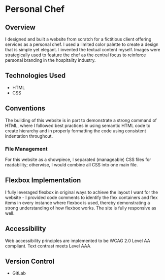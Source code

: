 # Personal Chef

## Overview
I designed and built a website from scratch for a fictitious client offering services as a personal chef. I used a limited color palette to create a design that is simple yet elegant. I invented the textual content myself. Images were strategically used to feature the chef as the central focus to reinforce personal branding in the hospitality industry.

## Technologies Used
- HTML
- CSS

## Conventions
The building of this website is in part to demonstrate a strong command of HTML, where I followed best practices in using semantic HTML code to create hierarchy and in properly formatting the code using consistent indentation throughout.

### File Management 
For this website as a showpiece, I separated (manageable) CSS files for readability; otherwise, I would combine all CSS into one main file.

## Flexbox Implementation
I fully leveraged flexbox in original ways to achieve the layout I want for the website - I provided code comments to identify the flex containers and flex items in every instance where flexbox is used, thereby demonstrating a strong understanding of how flexbox works. The site is fully responsive as well.

## Accessibility
Web accessibility principles are implemented to be WCAG 2.0 Level AA compliant. Text contrast meets Level AAA. 

## Version Control
- GitLab